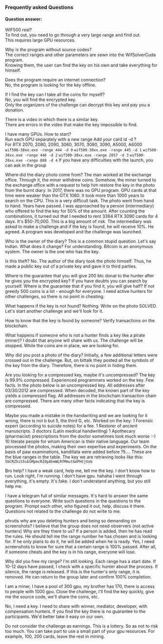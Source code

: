 ### Frequently asked Questions
#### Question answer:

WIF500 real?</br>
To find out, you need to go through a very large range and find out.</br>
This requires large GPU resources.

Why is the program without source codes?</br>
The correct ranges and other parameters are sewn into the WifSolverCuda program.</br>
Knowing them, the user can find the key on his own and take everything for himself.

Does the program require an internet connection?</br>
No, the program is looking for the key offline.

If I find the key can I take all the coins for myself?</br>
No, you will find the encrypted key.</br>
Only the organizers of the challenge can decrypt this key and pay you a donation.

There is a video in which there is a similar key.</br>
There are errors in the video that make the key impossible to find.

I have many GPUs. How to start?</br>
Run each GPU separately with a new range Add your card id -d ?</br>
For RTX 2070, 2080, 2090, 3060, 3070, 3080, 3090, A5000, A6000</br>
```wif500-30xx.exe -range 444 -d 0```
```wif500-30xx.exe -range 445 -d 1```
```wif500-30xx.exe -range 446 -d 2```
```wif500-30xx.exe -range 2057 -d 3```
```wif500-20xx.exe -range 888 -d 4```
If you have any difficulties with the launch, you can ask in the group

Where did the diary photo come from?
The man worked at the exchange office. 
Through it, the miner withdrew coins. 
Somehow, the miner turned to the exchange office with a request to help him restore the key in the photo from the burnt diary.
In 2017, there was no GPU program. GPU cards at that time were weaker than the GTX 1060. 
It took more than 1000 years to search on the CPU. 
This is a very difficult task. The photo went from hand to hand.
Years have passed.
I was approached by a person (intermediary) who offered to find the key for 50% of the amount. 
After counting the combinations, it turned out that I needed to rent 3364 RTX 3090 cards for 4 days.
It's $50-70,000. This is a big amount of risk.
The intermediary was asked to make a challenge and if the key is found, he will receive 10%. He agreed.
A program was developed and the challenge was launched.

Who is the owner of the diary?
This is a common stupid question. Let's say Indian. What does it change? For understanding. Bitcoin is an anonymous system. The owner is the one who has the key.

Is this theft?
No.
The author of the diary took the photo himself. 
Thus, he made a public key out of a private key and gave it to third parties.


Where is the guarantee that you will give 200 btc donat to the hunter after he gives you the encrypted key?
If you have doubts you can search by yourself. Where is the guarantee that if you find it, you will give half?
If not greedy 500 coins is a lot - enough for everyone.
I need active hunters for other challenges, so there is no point in cheating.


What happens if the key is not found?
Nothing. Write on the photo SOLVED. Let's start another challenge and we'll look for it.

How to know that the key is found by someone?
Verify transactions on the blockchain.

What happens if someone who is not a hunter finds a key like a pirate (miner)?
I doubt that anyone will share with us.
The challenge will be stopped.
While the coins are in place, we are looking for.

Why did you post a photo of the diary?
Initially, a few additional letters were crossed out in the challenge.
But, on bittalk they posted all the symbols of the key from the diary. Therefore, there is no point in hiding them.


Are you looking for a compressed key, maybe it's uncompressed?
The key is 99.9% compressed.
Experienced programmers worked on the key.
Few facts.
In the photo below is an uncompressed key.
All addresses after 03/30/2012 are compressed.
When decoded, the known part of the key yields a compressed flag.
All addresses in the blockchain transaction chain are compressed.
There are many other facts indicating that the key is compressed.


Maybe you made a mistake in the handwriting and we are looking for it wrong, there is not b but 5, the third G, etc.
Worked on the key:
1 Forensic expert (according to suicide notes) for a fee.
1 Restorer of ancient manuscripts.
3 doctors (Latin medical handwriting)
1 Apothecary (pharmacist) prescriptions from the doctor sometimes look much worse :-)
10 literate people for whom American is their native language.
Our team processed the photos, making their own expertise and experiments.
On the basis of paw examinations, kandillata were added before ?5.... These are the blue ranges in the table.
The key we are retrieving looks like this:
```5bCRZhiS5sEGMpmcRZdpAhmWLRfMmutGmPHtjVob```

Bro help?
I have a weak card, help me, tell me the key. 
I don't know how to run. Look right, 
I'm running. I don't have gpu. 
hahaha I went through everything, it's empty. 
It's fake. I don't understand anything, but you still help me.

I have a telegram full of similar messages. It's hard to answer the same questions to everyone.
Write such questions in the questions to the program. Prompt each other, who figured it out, help, discuss it there. Questions not related to the challenge do not write to me.

phrutis why are you deleting hunters and being so demanding on screenshots?
I believe that the group does not need observers (not active hunters)
Why are they there to us?
If a person is added, then he has read the rules. He should tell me the range number he has chosen and is looking for. If he only plans to do it, he will be added when he is ready.
Yes, I need screenshots to know for sure that a certain range is 100% passed.
After all, if someone cheats and the key is in his range, everyone will lose.

Why did you free my range? I'm still looking.
Each range has a start date. If 10-12 days have passed, I check with a specific hunter about the process. If silence, the range is released. If this is the hunter's only range, it is removed. He can return to the group later and confirm 100% completion.


I am a miner, I have a pool of 300 gpu, my brother has 170, there is access to people with 1000 gpu. Close the challenge, I'll find the key quickly, give me the source code, we'll share the coins, etc.

No, I need a key. I need to share with
winner, mediator, developer, with compensation hunters. If you find the key there is no guarantee to the participants. We'd better take it easy on our own.

Do not consider the challenge as earnings. This is a lottery. So as not to risk too much. You can take part to use a small part of your gpu resources.
For example, 100, 200 cards, leave the rest in mining.








